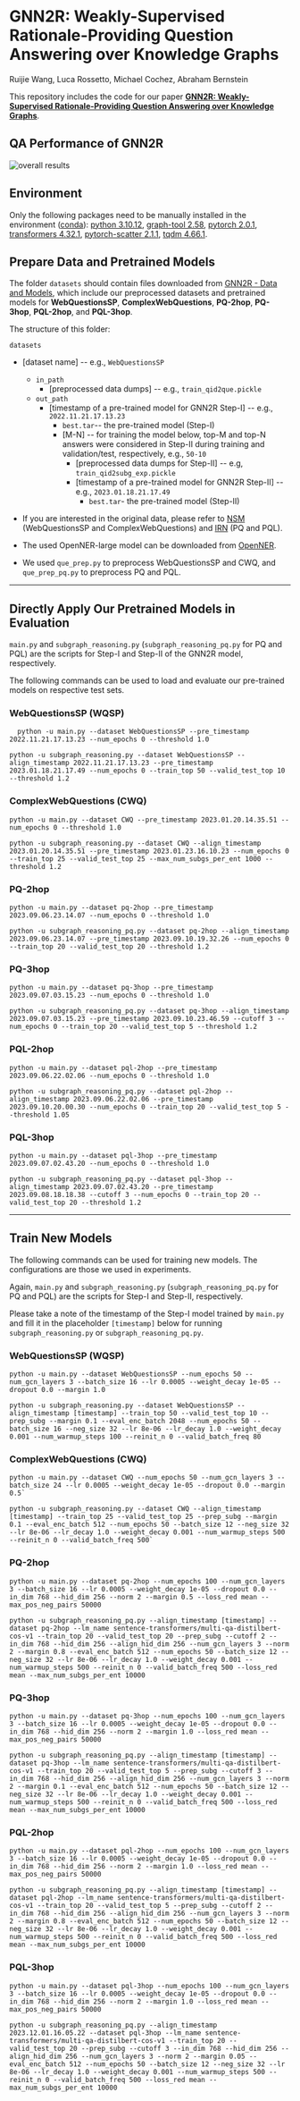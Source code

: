 # GNN2R: Weakly-Supervised Rationale-Providing Question Answering over Knowledge Graphs

Ruijie Wang, Luca Rossetto, Michael Cochez, Abraham Bernstein

This repository includes the code for our paper [**GNN2R: Weakly-Supervised Rationale-Providing Question Answering over Knowledge Graphs**](https://arxiv.org/abs/2312.02317).

## QA Performance of GNN2R

![overall results](https://github.com/ruijie-wang-uzh/GNN2R/blob/main/results.png?raw=true)


## Environment

Only the following packages need to be manually installed in the environment ([conda](https://conda.io/projects/conda/en/latest/user-guide/tasks/manage-environments.html#creating-an-environment-with-commands)): 
[python 3.10.12](https://www.python.org/downloads/release/python-31012/),  [graph-tool 2.58](https://git.skewed.de/count0/graph-tool/-/wikis/installation-instructions),
[pytorch 2.0.1](https://pytorch.org/get-started/locally/), [transformers 4.32.1](https://huggingface.co/docs/transformers/installation),
[pytorch-scatter 2.1.1](https://github.com/rusty1s/pytorch_scatter), [tqdm 4.66.1](https://tqdm.github.io).

## Prepare Data and Pretrained Models

The folder `datasets` should contain files downloaded from [GNN2R - Data and Models](https://osf.io/waqkm/), 
which include our preprocessed datasets and pretrained models for 
**WebQuestionsSP**, **ComplexWebQuestions**, **PQ-2hop**, **PQ-3hop**, **PQL-2hop**, and **PQL-3hop**.

The structure of this folder:

`datasets`
  * [dataset name] -- e.g., `WebQuestionsSP`
    * `in_path`
      * [preprocessed data dumps] -- e.g., `train_qid2que.pickle`
    * `out_path`
      * [timestamp of a pre-trained model for GNN2R Step-I] -- e.g., `2022.11.21.17.13.23`
        * `best.tar`-- the pre-trained model (Step-I)
        * [M-N] -- for training the model below, top-M and top-N answers were considered in Step-II during training and validation/test, respectively, e.g., `50-10`
          * [preprocessed data dumps for Step-II] -- e.g, `train_qid2subg_exp.pickle`
          * [timestamp of a pre-trained model for GNN2R Step-II] -- e.g., `2023.01.18.21.17.49`
            * `best.tar`- the pre-trained model (Step-II)

* If you are interested in the original data, please refer to [NSM](https://github.com/RichardHGL/WSDM2021_NSM) (WebQuestionsSP and ComplexWebQuestions) and [IRN](https://github.com/zmtkeke/IRN) (PQ and PQL).
* The used OpenNER-large model can be downloaded from [OpenNER](https://github.com/zmd971202/OpenNER).
* We used `que_prep.py` to preprocess WebQuestionsSP and CWQ, and `que_prep_pq.py` to preprocess PQ and PQL.

-----

## Directly Apply Our Pretrained Models in Evaluation

`main.py` and `subgraph_reasoning.py` (`subgraph_reasoning_pq.py` for PQ and PQL) are the scripts for Step-I and Step-II of the GNN2R model, respectively. 

The following commands can be used to load and evaluate our pre-trained models on respective test sets.

### WebQuestionsSP (WQSP)
  ```shell
    python -u main.py --dataset WebQuestionsSP --pre_timestamp 2022.11.21.17.13.23 --num_epochs 0 --threshold 1.0
  ```

  ```shell
  python -u subgraph_reasoning.py --dataset WebQuestionsSP --align_timestamp 2022.11.21.17.13.23 --pre_timestamp 2023.01.18.21.17.49 --num_epochs 0 --train_top 50 --valid_test_top 10 --threshold 1.2
  ```

### ComplexWebQuestions (CWQ)
  ```shell
  python -u main.py --dataset CWQ --pre_timestamp 2023.01.20.14.35.51 --num_epochs 0 --threshold 1.0
  ```
  
  ```shell
  python -u subgraph_reasoning.py --dataset CWQ --align_timestamp 2023.01.20.14.35.51 --pre_timestamp 2023.01.23.16.10.23 --num_epochs 0 --train_top 25 --valid_test_top 25 --max_num_subgs_per_ent 1000 --threshold 1.2
  ```
  
### PQ-2hop
  ```shell
  python -u main.py --dataset pq-2hop --pre_timestamp 2023.09.06.23.14.07 --num_epochs 0 --threshold 1.0
  ```
  
  ```shell
  python -u subgraph_reasoning_pq.py --dataset pq-2hop --align_timestamp 2023.09.06.23.14.07 --pre_timestamp 2023.09.10.19.32.26 --num_epochs 0 --train_top 20 --valid_test_top 20 --threshold 1.2
  ```

### PQ-3hop
  ```shell
  python -u main.py --dataset pq-3hop --pre_timestamp 2023.09.07.03.15.23 --num_epochs 0 --threshold 1.0
  ```
  
  ```shell
  python -u subgraph_reasoning_pq.py --dataset pq-3hop --align_timestamp 2023.09.07.03.15.23 --pre_timestamp 2023.09.10.23.46.59 --cutoff 3 --num_epochs 0 --train_top 20 --valid_test_top 5 --threshold 1.2
  ```

### PQL-2hop
  ```shell
  python -u main.py --dataset pql-2hop --pre_timestamp 2023.09.06.22.02.06 --num_epochs 0 --threshold 1.0
  ```
  
  ```shell
  python -u subgraph_reasoning_pq.py --dataset pql-2hop --align_timestamp 2023.09.06.22.02.06 --pre_timestamp 2023.09.10.20.00.30 --num_epochs 0 --train_top 20 --valid_test_top 5 --threshold 1.05
  ```

### PQL-3hop
  ```shell
  python -u main.py --dataset pql-3hop --pre_timestamp 2023.09.07.02.43.20 --num_epochs 0 --threshold 1.0
  ```
  
  ```shell
  python -u subgraph_reasoning_pq.py --dataset pql-3hop --align_timestamp 2023.09.07.02.43.20 --pre_timestamp 2023.09.08.18.18.38 --cutoff 3 --num_epochs 0 --train_top 20 --valid_test_top 20 --threshold 1.2
  ```
-----

## Train New Models

The following commands can be used for training new models. The configurations are those we used in experiments.

Again, `main.py` and `subgraph_reasoning.py` (`subgraph_reasoning_pq.py` for PQ and PQL) are the scripts for Step-I and Step-II, respectively. 

Please take a note of the timestamp of the Step-I model trained by `main.py` and fill it in the placeholder `[timestamp]` below for running `subgraph_reasoning.py` or `subgraph_reasoning_pq.py`.

### WebQuestionsSP (WQSP)
  ```shell
  python -u main.py --dataset WebQuestionsSP --num_epochs 50 --num_gcn_layers 3 --batch_size 16 --lr 0.0005 --weight_decay 1e-05 --dropout 0.0 --margin 1.0
  ```
  
  ```shell
  python -u subgraph_reasoning.py --dataset WebQuestionsSP --align_timestamp [timestamp] --train_top 50 --valid_test_top 10 --prep_subg --margin 0.1 --eval_enc_batch 2048 --num_epochs 50 --batch_size 16 --neg_size 32 --lr 8e-06 --lr_decay 1.0 --weight_decay 0.001 --num_warmup_steps 100 --reinit_n 0 --valid_batch_freq 80
  ```

### ComplexWebQuestions (CWQ)
  ```shell
  python -u main.py --dataset CWQ --num_epochs 50 --num_gcn_layers 3 --batch_size 24 --lr 0.0005 --weight_decay 1e-05 --dropout 0.0 --margin 0.5`
  ```
  
  ```shell
  python -u subgraph_reasoning.py --dataset CWQ --align_timestamp [timestamp] --train_top 25 --valid_test_top 25 --prep_subg --margin 0.1 --eval_enc_batch 512 --num_epochs 50 --batch_size 12 --neg_size 32 --lr 8e-06 --lr_decay 1.0 --weight_decay 0.001 --num_warmup_steps 500 --reinit_n 0 --valid_batch_freq 500`
  ```

### PQ-2hop
  ```shell
  python -u main.py --dataset pq-2hop --num_epochs 100 --num_gcn_layers 3 --batch_size 16 --lr 0.0005 --weight_decay 1e-05 --dropout 0.0 --in_dim 768 --hid_dim 256 --norm 2 --margin 0.5 --loss_red mean --max_pos_neg_pairs 50000
  ```
  
  ```shell
  python -u subgraph_reasoning_pq.py --align_timestamp [timestamp] --dataset pq-2hop --lm_name sentence-transformers/multi-qa-distilbert-cos-v1 --train_top 20 --valid_test_top 20 --prep_subg --cutoff 2 --in_dim 768 --hid_dim 256 --align_hid_dim 256 --num_gcn_layers 3 --norm 2 --margin 0.8 --eval_enc_batch 512 --num_epochs 50 --batch_size 12 --neg_size 32 --lr 8e-06 --lr_decay 1.0 --weight_decay 0.001 --num_warmup_steps 500 --reinit_n 0 --valid_batch_freq 500 --loss_red mean --max_num_subgs_per_ent 10000
  ```
 
### PQ-3hop
  ```shell
  python -u main.py --dataset pq-3hop --num_epochs 100 --num_gcn_layers 3 --batch_size 16 --lr 0.0005 --weight_decay 1e-05 --dropout 0.0 --in_dim 768 --hid_dim 256 --norm 2 --margin 1.0 --loss_red mean --max_pos_neg_pairs 50000
  ```

  ```shell
  python -u subgraph_reasoning_pq.py --align_timestamp [timestamp] --dataset pq-3hop --lm_name sentence-transformers/multi-qa-distilbert-cos-v1 --train_top 20 --valid_test_top 5 --prep_subg --cutoff 3 --in_dim 768 --hid_dim 256 --align_hid_dim 256 --num_gcn_layers 3 --norm 2 --margin 0.1 --eval_enc_batch 512 --num_epochs 50 --batch_size 12 --neg_size 32 --lr 8e-06 --lr_decay 1.0 --weight_decay 0.001 --num_warmup_steps 500 --reinit_n 0 --valid_batch_freq 500 --loss_red mean --max_num_subgs_per_ent 10000
  ```
 
### PQL-2hop
  ```shell
  python -u main.py --dataset pql-2hop --num_epochs 100 --num_gcn_layers 3 --batch_size 16 --lr 0.0005 --weight_decay 1e-05 --dropout 0.0 --in_dim 768 --hid_dim 256 --norm 2 --margin 1.0 --loss_red mean --max_pos_neg_pairs 50000
  ```
  
  ```shell
  python -u subgraph_reasoning_pq.py --align_timestamp [timestamp] --dataset pql-2hop --lm_name sentence-transformers/multi-qa-distilbert-cos-v1 --train_top 20 --valid_test_top 5 --prep_subg --cutoff 2 --in_dim 768 --hid_dim 256 --align_hid_dim 256 --num_gcn_layers 3 --norm 2 --margin 0.8 --eval_enc_batch 512 --num_epochs 50 --batch_size 12 --neg_size 32 --lr 8e-06 --lr_decay 1.0 --weight_decay 0.001 --num_warmup_steps 500 --reinit_n 0 --valid_batch_freq 500 --loss_red mean --max_num_subgs_per_ent 10000
  ```

### PQL-3hop
  ```shell
  python -u main.py --dataset pql-3hop --num_epochs 100 --num_gcn_layers 3 --batch_size 16 --lr 0.0005 --weight_decay 1e-05 --dropout 0.0 --in_dim 768 --hid_dim 256 --norm 2 --margin 1.0 --loss_red mean --max_pos_neg_pairs 50000
  ```
  
  ```shell
  python -u subgraph_reasoning_pq.py --align_timestamp 2023.12.01.16.05.22 --dataset pql-3hop --lm_name sentence-transformers/multi-qa-distilbert-cos-v1 --train_top 20 --valid_test_top 20 --prep_subg --cutoff 3 --in_dim 768 --hid_dim 256 --align_hid_dim 256 --num_gcn_layers 3 --norm 2 --margin 0.05 --eval_enc_batch 512 --num_epochs 50 --batch_size 12 --neg_size 32 --lr 8e-06 --lr_decay 1.0 --weight_decay 0.001 --num_warmup_steps 500 --reinit_n 0 --valid_batch_freq 500 --loss_red mean --max_num_subgs_per_ent 10000
  ```